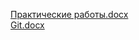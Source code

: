 [Практические работы.docx](https://github.com/KazGad/Srednii/files/7184122/default.docx)    
[Git.docx](https://github.com/KazGad/Srednii/files/7265476/Git.docx)
